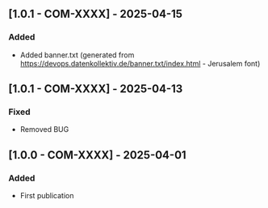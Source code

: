 ## [1.0.1 - COM-XXXX] - 2025-04-15
### Added
- Added banner.txt (generated from https://devops.datenkollektiv.de/banner.txt/index.html - Jerusalem font)

## [1.0.1 - COM-XXXX] - 2025-04-13
### Fixed
- Removed BUG

## [1.0.0 - COM-XXXX] - 2025-04-01
### Added
- First publication